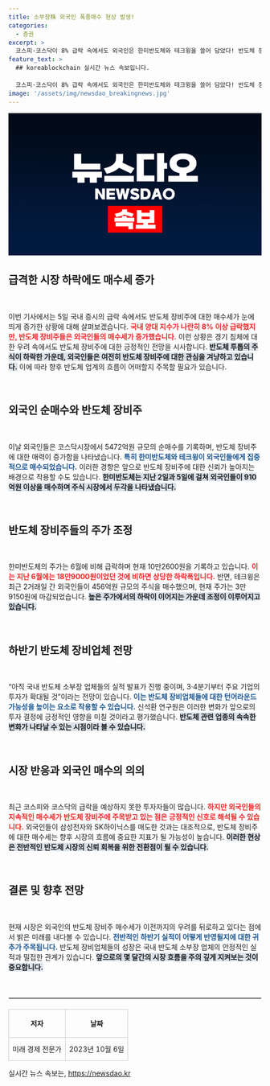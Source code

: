 ```yaml
---
title: 소부장株 외국인 폭풍매수 현상 발생!
categories:
  - 증권
excerpt: >
  코스피·코스닥이 8% 급락 속에서도 외국인은 한미반도체와 테크윙을 쓸어 담았다! 반도체 장비주 매수세가 이 조정기를 기회로 환영할 수 있을까?
feature_text: >
  ## koreablockchain 실시간 뉴스 속보입니다.

  코스피·코스닥이 8% 급락 속에서도 외국인은 한미반도체와 테크윙을 쓸어 담았다! 반도체 장비주 매수세가 이 조정기를 기회로 환영할 수 있을까?
image: '/assets/img/newsdao_breakingnews.jpg'
---
```


<p><img src="/assets/img/newsdao_breakingnews.jpg" alt="koreablockchain 속보" /></p>

<h2 data-ke-size="size26">급격한 시장 하락에도 매수세 증가</h2>

<p data-ke-size="size16">&nbsp;</p> 

<p>이번 기사에서는 5일 국내 증시의 급락 속에서도 반도체 장비주에 대한 매수세가 눈에 띄게 증가한 상황에 대해 살펴보겠습니다. <b><span style="color: #ee2323;">국내 양대 지수가 나란히 8% 이상 급락했지만, 반도체 장비주들은 외국인들의 매수세가 증가했습니다.</span></b>  이런 상황은 경기 침체에 대한 우려 속에서도 반도체 장비주에 대한 긍정적인 전망을 시사합니다. <b><span style="background-color: #21538527;">반도체 투톱의 주식이 하락한 가운데, 외국인들은 여전히 반도체 장비주에 대한 관심을 겨냥하고 있습니다.</span></b> 이에 따라 향후 반도체 업계의 흐름이 어떠할지 주목할 필요가 있습니다. </p>

<p data-ke-size="size16">&nbsp;</p>

<h2 data-ke-size="size26">외국인 순매수와 반도체 장비주</h2>

<p data-ke-size="size16">&nbsp;</p>

<p>이날 외국인들은 코스닥시장에서 5472억원 규모의 순매수를 기록하며, 반도체 장비주에 대한 매력이 증가함을 나타냈습니다. <b><span style="color: #1a5490;">특히 한미반도체와 테크윙이 외국인들에게 집중적으로 매수되었습니다.</span></b> 이러한 경향은 앞으로 반도체 장비주에 대한 신뢰가 높아지는 배경으로 작용할 수도 있습니다. <b><span style="background-color: #21538527;">한미반도체는 지난 2일과 5일에 걸쳐 외국인들이 910억원 이상을 매수하며 주식 시장에서 두각을 나타냈습니다.</span></b> </p>

<p data-ke-size="size16">&nbsp;</p>

<h2 data-ke-size="size26">반도체 장비주들의 주가 조정</h2>

<p data-ke-size="size16">&nbsp;</p>

<p>한미반도체의 주가는 6월에 비해 급락하며 현재 10만2600원을 기록하고 있습니다. <b><span style="color: #ee2323;">이는 지난 6월에는 18만9000원이었던 것에 비하면 상당한 하락폭입니다.</span></b> 반면, 테크윙은 최근 2거래일 간 외국인들이 456억원 규모의 주식을 매수했으며, 현재 주가는 3만9150원에 마감되었습니다. <b><span style="background-color: #21538527;">높은 주가에서의 하락이 이어지는 가운데 조정이 이루어지고 있습니다.</span></b> </p>

<p data-ke-size="size16">&nbsp;</p>

<h2 data-ke-size="size26">하반기 반도체 장비업체 전망</h2>

<p data-ke-size="size16">&nbsp;</p>

<p>“아직 국내 반도체 소부장 업체들의 실적 발표가 진행 중이며, 3·4분기부터 주요 기업의 투자가 확대될 것”이라는 전망이 있습니다. <b><span style="color: #1a5490;">이는 반도체 장비업체들에 대한 턴어라운드 가능성을 높이는 요소로 작용할 수 있습니다.</span></b> 신석환 연구원은 이러한 변화가 앞으로의 투자 결정에 긍정적인 영향을 미칠 것이라고 평가했습니다. <b><span style="background-color: #21538527;">반도체 관련 업종의 속속한 변화가 나타날 수 있는 시점이라 볼 수 있습니다.</span></b> </p>

<p data-ke-size="size16">&nbsp;</p>

<h2 data-ke-size="size26">시장 반응과 외국인 매수의 의의</h2>

<p data-ke-size="size16">&nbsp;</p>

<p>최근 코스피와 코스닥의 급락을 예상하지 못한 투자자들이 많습니다. <b><span style="color: #ee2323;">하지만 외국인들의 지속적인 매수세가 반도체 장비주에 주목받고 있는 점은 긍정적인 신호로 해석될 수 있습니다.</span></b> 외국인들이 삼성전자와 SK하이닉스를 매도한 것과는 대조적으로, 반도체 장비주에 대한 매수세는 향후 시장의 흐름에 중요한 지표가 될 가능성이 높습니다. <b><span style="background-color: #21538527;">이러한 현상은 전반적인 반도체 시장의 신뢰 회복을 위한 전환점이 될 수 있습니다.</span></b> </p>

<p data-ke-size="size16">&nbsp;</p>

<h2 data-ke-size="size26">결론 및 향후 전망</h2>

<p data-ke-size="size16">&nbsp;</p>

<p>현재 시장은 외국인의 반도체 장비주 매수세가 이전까지의 우려를 뒤로하고 있다는 점에서 밝은 미래를 내다볼 수 있습니다. <b><span style="color: #1a5490;">전반적인 하반기 실적이 어떻게 반영될지에 대한 귀추가 주목됩니다.</span></b> 반도체 장비업체들의 성장은 국내 반도체 소부장 업체의 안정적인 실적과 밀접한 관계가 있습니다. <b><span style="background-color: #21538527;">앞으로의 몇 달간의 시장 흐름을 주의 깊게 지켜보는 것이 중요합니다.</span></b> </p>

<p data-ke-size="size16">&nbsp;</p>

<hr style="border: 1px solid #ccc; margin: 20px 0;" /> 

<table style="border-collapse: collapse; width: 100%;">
    <tr>
        <td style="text-align: center; height: 50px; border: 1px solid #ccc;"><b>저자</b></td>
        <td style="text-align: center; height: 50px; border: 1px solid #ccc;"><b>날짜</b></td>
    </tr>
    <tr>
        <td style="text-align: center; height: 40px; border: 1px solid #ccc;">미래 경제 전문가</td>
        <td style="text-align: center; height: 40px; border: 1px solid #ccc;">2023년 10월 6일</td>
    </tr>
</table>
실시간 뉴스 속보는, <a href="https://newsdao.kr" rel="dofollow">https://newsdao.kr</a>


